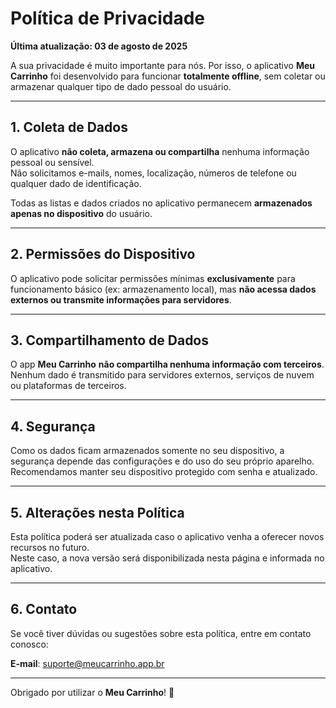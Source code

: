# Política de Privacidade

**Última atualização: 03 de agosto de 2025**

A sua privacidade é muito importante para nós. Por isso, o aplicativo **Meu Carrinho** foi desenvolvido para funcionar **totalmente offline**, sem coletar ou armazenar qualquer tipo de dado pessoal do usuário.

---

## 1. Coleta de Dados

O aplicativo **não coleta, armazena ou compartilha** nenhuma informação pessoal ou sensível.  
Não solicitamos e-mails, nomes, localização, números de telefone ou qualquer dado de identificação.

Todas as listas e dados criados no aplicativo permanecem **armazenados apenas no dispositivo** do usuário.

---

## 2. Permissões do Dispositivo

O aplicativo pode solicitar permissões mínimas **exclusivamente** para funcionamento básico (ex: armazenamento local), mas **não acessa dados externos ou transmite informações para servidores**.

---

## 3. Compartilhamento de Dados

O app **Meu Carrinho** **não compartilha nenhuma informação com terceiros**.  
Nenhum dado é transmitido para servidores externos, serviços de nuvem ou plataformas de terceiros.

---

## 4. Segurança

Como os dados ficam armazenados somente no seu dispositivo, a segurança depende das configurações e do uso do seu próprio aparelho. Recomendamos manter seu dispositivo protegido com senha e atualizado.

---

## 5. Alterações nesta Política

Esta política poderá ser atualizada caso o aplicativo venha a oferecer novos recursos no futuro.  
Neste caso, a nova versão será disponibilizada nesta página e informada no aplicativo.

---

## 6. Contato

Se você tiver dúvidas ou sugestões sobre esta política, entre em contato conosco:

**E-mail**: suporte@meucarrinho.app.br

---

Obrigado por utilizar o **Meu Carrinho**! 🛒
